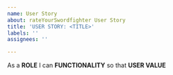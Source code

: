 ```yaml
---
name: User Story
about: rateYourSwordfighter User Story
title: 'USER STORY: <TITLE>'
labels: ''
assignees: ''

---
```


As a **ROLE** I can **FUNCTIONALITY** so that **USER VALUE**
